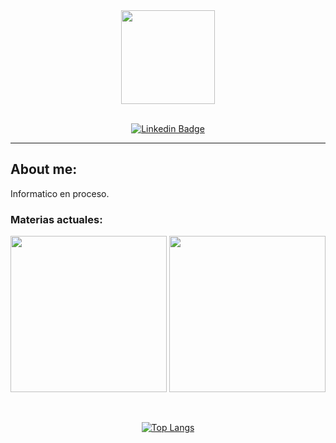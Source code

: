 <div id="header" align="center">
  <img src="https://media.giphy.com/media/2IudUHdI075HL02Pkk/giphy.gif" height="150" />
</div>

<br>

<div id="badges" align="center">
  
  [![Linkedin Badge](https://img.shields.io/badge/-Josco-blue?style=flat&logo=Linkedin&logoColor=white)](https://www.linkedin.com/in/joaqu%C3%ADn-emanuel-santa-cruz-a7594b24b/)
  
</div>

---
## About me:
  Informatico en proceso.
  ### Materias actuales:
  
  <div align="center">
  
  <a href="https://github.com/Joakulo/FOD"><img width="250" src="https://denvercoder1-github-readme-stats.vercel.app/api/pin/?username=Joakulo&repo=FOD&theme=dark"></a>
  <a href="https://github.com/Joakulo/Seminario-de-Lenguajes-.NET"><img width="250" src="https://denvercoder1-github-readme-stats.vercel.app/api/pin/?username=Joakulo&repo=Seminario-de-Lenguajes-.NET&theme=dark"></a>
  
  
<br>
  
  [![Top Langs](https://github-readme-stats.vercel.app/api/top-langs/?username=Joakulo&layout=compact&theme=vision-friendly-dark)](https://github.com/anuraghazra/github-readme-stats)
  
  </div>
